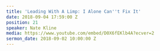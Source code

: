 ```yaml
---
title: 'Leading With A Limp: I Alone Can''t Fix It'
date: 2018-09-04 17:59:00 Z
position: 21
speaker: Nate Kline
media: https://www.youtube.com/embed/D0X6fEKlb4A?ecver=2
sermon_date: 2018-09-02 10:00:00 Z
---
```


